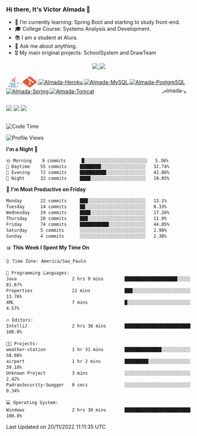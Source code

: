 ### Hi there, It's Victor Almada 👋


- 🌱 I’m currently learning: Spring Boot and starting to study front-end.
- 🎓 College Course: Systems Analysis and Development.
- 📚  I am a student at Alura.
- 💬 Ask me about anything.
- 🎖 My main original projects: SchoolSystem and DrawTeam


<div align="center">
  <a href="https://github.com/Almadavic">
  <img height="180em" src="https://github-readme-stats.vercel.app/api?username=Almadavic&show_icons=true&theme=dracula&include_all_commits=true&count_private=true"/>
  <img height="180em" src="https://github-readme-stats.vercel.app/api/top-langs/?username=Almadavic&layout=compact&langs_count=7&theme=dracula"/>
</div>
<div style="display: inline_block"><br>
  <img align="center" alt="Almada-Java" height="30" width="40" src="https://raw.githubusercontent.com/devicons/devicon/master/icons/java/java-original.svg">
  <img align="center" alt="Almada-Git" height="30" width="40" src="https://raw.githubusercontent.com/devicons/devicon/master/icons/git/git-original.svg">
  <img align="center" alt="Almada-Heroku" height="30" width="40" src="https://cdn.jsdelivr.net/gh/devicons/devicon/icons/heroku/heroku-plain-wordmark.svg" />             
  <img align="center" alt="Almada-MySQL" height="30" width="40" src="https://cdn.jsdelivr.net/gh/devicons/devicon/icons/mysql/mysql-original-wordmark.svg" />
  <img align="center" alt="Almada-PostgreSQL" height="30" width="40" src="https://cdn.jsdelivr.net/gh/devicons/devicon/icons/postgresql/postgresql-plain-wordmark.svg" />
  <img align="center" alt="Almada-Spring" height="30" width="40" src="https://cdn.jsdelivr.net/gh/devicons/devicon/icons/spring/spring-original-wordmark.svg" />
  <img align="center" alt="Almada-Tomcat" height="30" width="40" src="https://cdn.jsdelivr.net/gh/devicons/devicon/icons/tomcat/tomcat-original-wordmark.svg" />
  <img align="right" alt="Almada-pic" height="150" style="border-radius:50px;" src="https://user-images.githubusercontent.com/85299065/185514627-94fcf387-edc6-4c24-88f1-b4873ccd49e9.png">
</div>
  
  ##
 
<div> 
  <a href="https://www.youtube.com/channel/UCUrcUNA90M_ZqLEcQxd3UNA" target="_blank"><img src="https://img.shields.io/badge/YouTube-FF0000?style=for-the-badge&logo=youtube&logoColor=white" target="_blank"></a>
 <a href = "mailto:almadavic@live.com"><img src="https://img.shields.io/badge/-Gmail-%23333?style=for-the-badge&logo=gmail&logoColor=white" target="_blank"></a>
  <a href="https://www.linkedin.com/in/victoralmada/" target="_blank"><img src="https://img.shields.io/badge/-LinkedIn-%230077B5?style=for-the-badge&logo=linkedin&logoColor=white" target="_blank"></a> 
</div>

##

<!--START_SECTION:waka-->
![Code Time](http://img.shields.io/badge/Code%20Time-124%20hrs%2019%20mins-blue)

![Profile Views](http://img.shields.io/badge/Profile%20Views-2-blue)

**I'm a Night 🦉** 

```text
🌞 Morning    9 commits      █░░░░░░░░░░░░░░░░░░░░░░░░   5.36% 
🌆 Daytime    55 commits     ████████░░░░░░░░░░░░░░░░░   32.74% 
🌃 Evening    72 commits     ██████████░░░░░░░░░░░░░░░   42.86% 
🌙 Night      32 commits     ████░░░░░░░░░░░░░░░░░░░░░   19.05%

```
📅 **I'm Most Productive on Friday** 

```text
Monday       22 commits     ███░░░░░░░░░░░░░░░░░░░░░░   13.1% 
Tuesday      14 commits     ██░░░░░░░░░░░░░░░░░░░░░░░   8.33% 
Wednesday    29 commits     ████░░░░░░░░░░░░░░░░░░░░░   17.26% 
Thursday     20 commits     ███░░░░░░░░░░░░░░░░░░░░░░   11.9% 
Friday       74 commits     ███████████░░░░░░░░░░░░░░   44.05% 
Saturday     5 commits      ░░░░░░░░░░░░░░░░░░░░░░░░░   2.98% 
Sunday       4 commits      ░░░░░░░░░░░░░░░░░░░░░░░░░   2.38%

```


📊 **This Week I Spent My Time On** 

```text
⌚︎ Time Zone: America/Sao_Paulo

💬 Programming Languages: 
Java                     2 hrs 9 mins        ████████████████████░░░░░   81.67% 
Properties               21 mins             ███░░░░░░░░░░░░░░░░░░░░░░   13.76% 
XML                      7 mins              █░░░░░░░░░░░░░░░░░░░░░░░░   4.57%

🔥 Editors: 
IntelliJ                 2 hrs 38 mins       █████████████████████████   100.0%

🐱‍💻 Projects: 
weather-station          1 hr 31 mins        ██████████████░░░░░░░░░░░   58.06% 
airport                  1 hr 2 mins         █████████░░░░░░░░░░░░░░░░   39.18% 
Unknown Project          3 mins              ░░░░░░░░░░░░░░░░░░░░░░░░░   2.42% 
PadraoSecurity-Swagger   0 secs              ░░░░░░░░░░░░░░░░░░░░░░░░░   0.34%

💻 Operating System: 
Windows                  2 hrs 38 mins       █████████████████████████   100.0%

```


 Last Updated on 20/11/2022 11:11:35 UTC
<!--END_SECTION:waka-->
